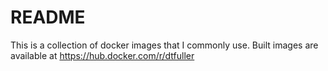 # README
This is a collection of docker images that I commonly use. Built images are available at https://hub.docker.com/r/dtfuller

